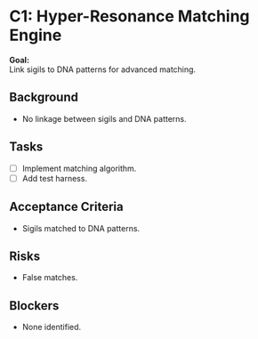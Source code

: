 # C1: Hyper-Resonance Matching Engine

**Goal:**  
Link sigils to DNA patterns for advanced matching.

## Background
- No linkage between sigils and DNA patterns.

## Tasks
- [ ] Implement matching algorithm.
- [ ] Add test harness.

## Acceptance Criteria
- Sigils matched to DNA patterns.

## Risks
- False matches.

## Blockers
- None identified.